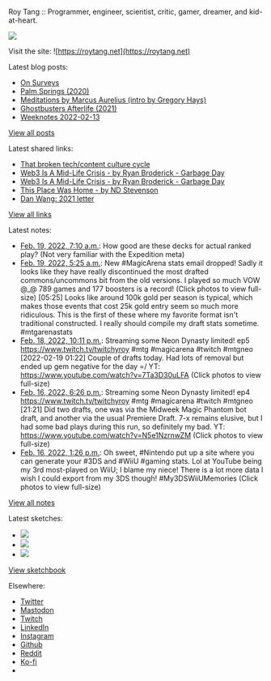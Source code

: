 Roy Tang :: Programmer, engineer, scientist, critic, gamer, dreamer, and kid-at-heart.

![](https://roytang.net/static/img/profile.jpg)

Visit the site: ![https://roytang.net](https://roytang.net)

Latest blog posts:

- [On Surveys](https://roytang.net/2022/02/on-surveys/)
- [Palm Springs (2020)](https://roytang.net/2022/02/palm-springs/)
- [Meditations by Marcus Aurelius (intro by Gregory Hays)](https://roytang.net/2022/02/meditations/)
- [Ghostbusters Afterlife (2021)](https://roytang.net/2022/02/ghostbusters-afterlife/)
- [Weeknotes 2022-02-13](https://roytang.net/2022/02/weeknotes-02-13/)

[View all posts](https://roytang.net/blog)

Latest shared links:

- [That broken tech/content culture cycle](https://roytang.net/2022/02/73d0a9fb1deb5cfb86b5c2bf51e2471e/)
- [Web3 Is A Mid-Life Crisis - by Ryan Broderick - Garbage Day](https://roytang.net/2022/02/df4b6c3bb3da337d11d1eeb097f87426/)
- [Web3 Is A Mid-Life Crisis - by Ryan Broderick - Garbage Day](https://roytang.net/2022/02/2365146dd2d517c2bf14ebafcb737976/)
- [This Place Was Home - by ND Stevenson](https://roytang.net/2022/02/668e6bcd045b355fa5b596421c3f74df/)
- [Dan Wang: 2021 letter](https://roytang.net/2022/02/52c3d37234b55dd9c3518dbfbbfba2cf/)

[View all links](https://roytang.net/links)

Latest notes:

- [Feb. 19, 2022, 7:10 a.m.](https://roytang.net/2022/02/hxidirm/): How good are these decks for actual ranked play? (Not very familiar with the Expedition meta)
- [Feb. 19, 2022, 5:25 a.m.](https://roytang.net/2022/02/1494785134578454528/): New #MagicArena stats email dropped! Sadly it looks like they have really discontinued the most drafted commons/uncommons bit from the old versions. I played so much VOW @_@ 789 games and 177 boosters is a record! (Click photos to view full-size) [05:25] Looks like around 100k gold per season is typical, which makes those events that cost 25k gold entry seem so much more ridiculous. This is the first of these where my favorite format isn&#x27;t traditional constructed. I really should compile my draft stats sometime. #mtgarenastats
- [Feb. 18, 2022, 10:11 p.m.](https://roytang.net/2022/02/1494675861823492102/): Streaming some Neon Dynasty limited! ep5 https://www.twitch.tv/twitchyroy #mtg #magicarena #twitch #mtgneo [2022-02-19 01:22] Couple of drafts today. Had lots of removal but ended up gem negative for the day =/ YT: https://www.youtube.com/watch?v=7Ta3D30uLFA (Click photos to view full-size)
- [Feb. 16, 2022, 6:26 p.m.](https://roytang.net/2022/02/1493894475424350208/): Streaming some Neon Dynasty limited! ep4 https://www.twitch.tv/twitchyroy #mtg #magicarena #twitch #mtgneo [21:21] Did two drafts, one was via the Midweek Magic Phantom bot draft, and another via the usual Premiere Draft. 7-x remains elusive, but I had some bad plays during this run, so definitely my bad. YT: https://www.youtube.com/watch?v=N5e1NzrnwZM (Click photos to view full-size)
- [Feb. 16, 2022, 1:26 p.m.](https://roytang.net/2022/02/1493818986571526146/): Oh sweet, #Nintendo put up a site where you can generate your #3DS and #WiiU #gaming stats. Lol at YouTube being my 3rd most-played on WiiU; I blame my niece! There is a lot more data I wish I could export from my 3DS though! #My3DSWiiUMemories (Click photos to view full-size)

[View all notes](https://roytang.net/notes)

Latest sketches:


- ![](https://roytang.net/media/cache/eb/6d/eb6d42690e16874c36049dccfd32b06d.jpg)
- ![](https://roytang.net/media/cache/6c/d5/6cd5b41f73d41026b3f65beeac28a6af.jpg)
- ![](https://roytang.net/media/cache/e5/da/e5da975ee2fed5a25dba802aa7d5ad1c.jpg)

[View sketchbook](https://roytang.net/albums/sketchbook)


Elsewhere:

- [Twitter](https://twitter.com/roytang)
- [Mastodon](https://mastodon.technology/@roytang)
- [Twitch](https://twitch.tv/twitchyroy)
- [LinkedIn](https://www.linkedin.com/in/roytang)
- [Instagram](https://instagram.com/roytang0400)
- [Github](https://github.com/roytang)
- [Reddit](https://reddit.com/u/hungryroy)
- [Ko-fi](https://ko-fi.com/roytang)
- [](mailto:hello@roytang.net)